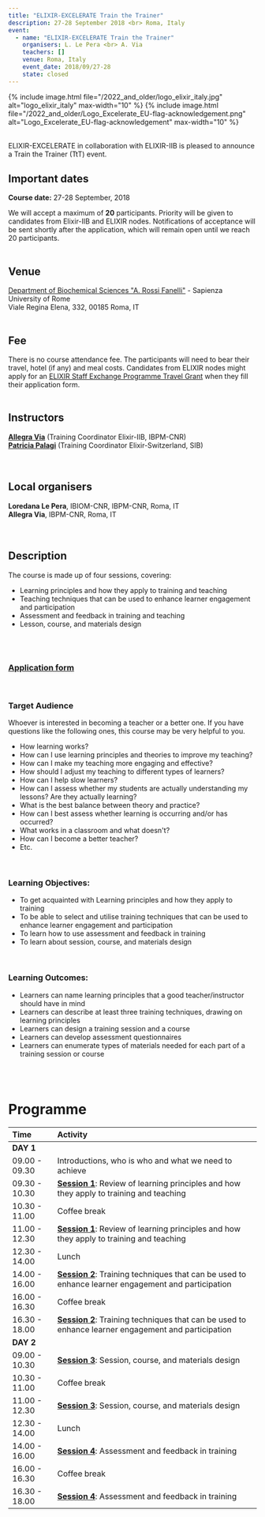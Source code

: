 ```yaml
---
title: "ELIXIR-EXCELERATE Train the Trainer" 
description: 27-28 September 2018 <br> Roma, Italy
event:
  - name: "ELIXIR-EXCELERATE Train the Trainer"
    organisers: L. Le Pera <br> A. Via
    teachers: []
    venue: Roma, Italy
    event_date: 2018/09/27-28
    state: closed
---
```


{% include image.html file="/2022_and_older/logo_elixir_italy.jpg" alt="logo_elixir_italy" max-width="10" %}
{% include image.html file="/2022_and_older/Logo_Excelerate_EU-flag-acknowledgement.png" alt="Logo_Excelerate_EU-flag-acknowledgement" max-width="10" %}

<br>
ELIXIR-EXCELERATE in collaboration with ELIXIR-IIB is pleased to announce a Train the Trainer (TtT) event.
<br>

## Important dates
<b>Course date:</b> 27-28 September, 2018

We will accept a maximum of **20** participants. Priority will be given to candidates from Elixir-IIB and ELIXIR nodes. Notifications of acceptance will be sent shortly after the application, which will remain open until we reach 20 participants.
<br>
<br>

## Venue
[Department of Biochemical Sciences "A. Rossi Fanelli"](http://dsb.uniroma1.it/) - Sapienza University of Rome<br>
Viale Regina Elena, 332, 00185 Roma, IT
<br>
<br>

## Fee
There is no course attendance fee. The participants will need to bear their travel, hotel (if any) and meal costs. Candidates from ELIXIR nodes might apply for an [ELIXIR Staff Exchange Programme Travel Grant](https://goo.gl/auzcnY) when they fill their application form.
<br>
<br>

## Instructors
[**Allegra Via**](../../../instructors/allegra_via.html) (Training Coordinator Elixir-IIB, IBPM-CNR)<br>
[**Patricia Palagi**](../../../instructors/patricia_palagi.html) (Training Coordinator Elixir-Switzerland, SIB)<br>
<br>
<br>

## Local organisers
**Loredana Le Pera**, IBIOM-CNR, IBPM-CNR, Roma, IT<br>
**Allegra Via**, IBPM-CNR, Roma, IT<br>
<br>
<br>

## Description
The course is made up of four sessions, covering:

* Learning principles and how they apply to training and teaching
* Teaching techniques that can be used to enhance learner engagement and participation
* Assessment and feedback in training and teaching
* Lesson, course, and materials design
<br>
<br>

### [Application form](https://goo.gl/forms/aQSgdYwQydUnW6j22)
<br>

### Target Audience
Whoever is interested in becoming a teacher or a better one.
If you have questions like the following ones, this course may be very helpful to you.

* How learning works?
* How can I use learning principles and theories to improve my teaching?
* How can I make my teaching more engaging and effective?
* How should I adjust my teaching to different types of learners?
* How can I help slow learners?
* How can I assess whether my students are actually understanding my lessons? Are they actually learning?
* What is the best balance between theory and practice?
* How can I best assess whether learning is occurring and/or has occurred?
* What works in a classroom and what doesn't?
* How can I become a better teacher?
* Etc.
<br>

### Learning Objectives:  
 * To get acquainted with Learning principles and how they apply to training
 * To be able to select and utilise training techniques that can be used to enhance learner engagement and participation
 * To learn how to use assessment and feedback in training
 * To learn about session, course, and materials design
<br>

### Learning Outcomes:
 * Learners can name learning principles that a good teacher/instructor should have in mind
 * Learners can describe at least three training techniques, drawing on learning principles
 * Learners can design a training session and a course
 * Learners can develop assessment questionnaires
 * Learners can enumerate types of materials needed for each part of a training session or course

<br>
<br>

# Programme

 Time | Activity
:---------------------|:----------------
**DAY 1**             |
09.00 - 09.30         | Introductions, who is who and what we need to achieve
09.30 - 10.30         | [**Session 1**](https://github.com/ppalagi/EXCELERATE-TtT/blob/master/TtT_session_1.md): Review of learning principles and how they apply to training and teaching
10.30 - 11.00         | Coffee break
11.00 - 12.30         | [**Session 1**](https://github.com/ppalagi/EXCELERATE-TtT/blob/master/TtT_session_1.md): Review of learning principles and how they apply to training and teaching
12.30 - 14.00         | Lunch
14.00 - 16.00         | [**Session 2**](https://github.com/ppalagi/EXCELERATE-TtT/blob/master/TtT_session_2.md): Training techniques that can be used to enhance learner engagement and participation
16.00 - 16.30         | Coffee break
16.30 - 18.00         | [**Session 2**](https://github.com/ppalagi/EXCELERATE-TtT/blob/master/TtT_session_2.md): Training techniques that can be used to enhance learner engagement and participation
**DAY 2**             |
09.00 - 10.30         | [**Session 3**](https://github.com/ppalagi/EXCELERATE-TtT/blob/master/TtT_session_3.md): Session, course, and materials design
10.30 - 11.00         | Coffee break
11.00 - 12.30         | [**Session 3**](https://github.com/ppalagi/EXCELERATE-TtT/blob/master/TtT_session_3.md): Session, course, and materials design
12.30 - 14.00         | Lunch
14.00 - 16.00         | [**Session 4**](https://github.com/ppalagi/EXCELERATE-TtT/blob/master/TtT_session_4.md): Assessment and feedback in training
16.00 - 16.30         | Coffee break
16.30 - 18.00         | [**Session 4**](https://github.com/ppalagi/EXCELERATE-TtT/blob/master/TtT_session_4.md): Assessment and feedback in training
